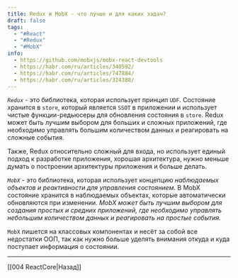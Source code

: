 ```yaml
---
title: Redux и MobX - что лучше и для каких задач?
draft: false
tags:
  - "#React"
  - "#Redux"
  - "#MobX"
info:
  - https://github.com/mobxjs/mobx-react-devtools
  - https://habr.com/ru/articles/340592/
  - https://habr.com/ru/articles/747884/
  - https://habr.com/ru/articles/324388/
---
```

_`Redux`_ - это библиотека, которая использует принцип `UDF`. Состояние хранится в `store`, который является `SSOT` в приложении и использует чистые функции-редьюсеры для обновления состояния в `store`. Redux может быть лучшим выбором для больших и сложных приложений, где необходимо управлять большим количеством данных и реагировать на сложные события.

Также, Redux относительно сложный для входа, но использует единый подход к разработке приложения, хорошая архитектура, нужно меньше думать о построении архитектуры приложения и больше делать.

_`MobX`_ - это библиотека, которая использует концепцию _наблюдаемых объектов и реактивности для управления состоянием_. В MobX состояние хранится в наблюдаемых объектах, которые автоматически обновляются при изменении. _MobX может быть лучшим выбором для создания простых и средних приложений, где необходимо управлять небольшим количеством данных и реагировать на простые события._

`MobX` пишется на классовых компонентах и несёт за собой все недостатки ООП, так как нужно больше уделять внимания откуда и куда поступает информация о состоянии.

---

[[004 ReactCore|Назад]]